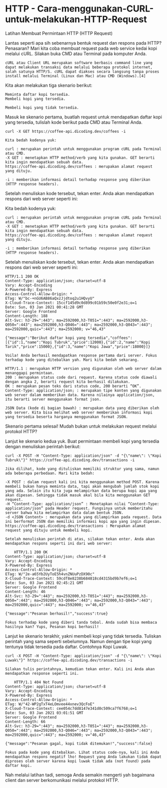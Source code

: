 # HTTP - Cara-menggunakan-CURL-untuk-melakukan-HTTP-Request

Latihan Membuat Permintaan HTTP (HTTP Request)

Lantas seperti apa sih sebenarnya bentuk request dan respons pada HTTP? Penasaran? Mari kita coba membuat request pada web service kedai kopi melalui cURL. Silakan buka CMD atau Terminal pada komputer Anda.

    cURL atau Client URL merupakan software berbasis command line yang dapat melakukan transaksi data melalui beberapa protokol internet, salah satunya HTTP/S. cURL dapat diakses secara langsung tanpa proses install melalui Terminal (Linux dan Mac) atau CMD (Windows).[4]

Kita akan melakukan tiga skenario berikut:

    Meminta daftar kopi tersedia.
    Membeli kopi yang tersedia.

    Membeli kopi yang tidak tersedia.

Masuk ke skenario pertama, buatlah request untuk mendapatkan daftar kopi yang tersedia, tulislah kode berikut pada CMD atau Terminal Anda.

    curl -X GET https://coffee-api.dicoding.dev/coffees -i

    Kita bedah kodenya yuk: 

    curl : merupakan perintah untuk menggunakan program cURL pada Terminal atau CMD.
    -X GET : menetapkan HTTP method/verb yang kita gunakan. GET berarti kita ingin mendapatkan sebuah data.
    https://coffee-api.dicoding.dev/coffees : merupakan alamat request yang dituju.

    -i : memberikan informasi detail terhadap response yang diberikan (HTTP response headers).

Setelah menuliskan kode tersebut, tekan enter. Anda akan mendapatkan respons dari web server seperti ini:

Kita bedah kodenya yuk: 

    curl : merupakan perintah untuk menggunakan program cURL pada Terminal atau CMD.
    -X GET : menetapkan HTTP method/verb yang kita gunakan. GET berarti kita ingin mendapatkan sebuah data.
    https://coffee-api.dicoding.dev/coffees : merupakan alamat request yang dituju.

    -i : memberikan informasi detail terhadap response yang diberikan (HTTP response headers).

Setelah menuliskan kode tersebut, tekan enter. Anda akan mendapatkan respons dari web server seperti ini:

    HTTP/1.1 200 OK
    Content-Type: application/json; charset=utf-8
    Vary: Accept-Encoding
    X-Powered-By: Express
    Access-Control-Allow-Origin: *
    ETag: W/"bc-+nGU6AB86aQxzJjdtoq2u1HQvyU"
    X-Cloud-Trace-Context: 15ccf145d9c0d899c01b59c50e0f2e31;o=1
    Date: Sun, 03 Jan 2021 00:41:28 GMT
    Server: Google Frontend
    Content-Length: 188
    Alt-Svc: h3-29=":443"; ma=2592000,h3-T051=":443"; ma=2592000,h3-Q050=":443"; ma=2592000,h3-Q046=":443"; ma=2592000,h3-Q043=":443"; ma=2592000,quic=":443"; ma=2592000; v="46,43"
     
    {"message":"Berikut daftar kopi yang tersedia","coffees":[{"id":1,"name":"Kopi Tubruk","price":12000},{"id":2,"name":"Kopi Tarik","price":15000},{"id":3,"name":"Kopi Jawa","price":18000}]}

    Voila! Anda berhasil mendapatkan response pertama dari server. Fokus terhadap kode yang ditebalkan yah. Mari kita bedah sekarang.

    HTTP/1.1 : merupakan HTTP version yang digunakan oleh web server dalam menanggapi permintaan.
    200 : merupakan status code dari request. Karena status code diawali dengan angka 2, berarti request kita berhasil dilakukan.
    OK : merupakan pesan teks dari status code, 200 berarti “OK”.
    Content-Type: application/json; : merupakan tipe konten yang digunakan web server dalam memberikan data. Karena nilainya application/json, itu berarti server menggunakan format json.

    JSON Data (kode di bagian bawah) : merupakan data yang diberikan oleh web server. Kita bisa melihat web server memberikan informasi kopi yang tersedia beserta harganya menggunakan format JSON.

Skenario pertama selesai! Mudah bukan untuk melakukan request melalui protokol HTTP?

Lanjut ke skenario kedua yuk. Buat permintaan membeli kopi yang tersedia dengan menuliskan perintah berikut:

    curl -X POST -H "Content-Type: application/json" -d "{\"name\": \"Kopi Tubruk\"}" https://coffee-api.dicoding.dev/transactions -i

    Jika dilihat, kode yang dituliskan memiliki struktur yang sama, namun ada beberapa perbedaan. Mari kita bedah:

    -X POST : dalam request kali ini kita menggunakan method POST. Karena membeli bukan hanya meminta data, tapi akan mengubah jumlah stok kopi yang ada. Selain itu kita juga melampirkan data berupa kopi apa yang akan dipesan. Sehingga tidak masuk akal bila kita menggunakan GET request.
    -H “Content-Type: application/json” : Menetapkan nilai “Content-Type: application/json” pada Header request. Fungsinya untuk memberitahu server bahwa kita melampirkan data dalam bentuk JSON.
    -d <JSON Content> : merupakan data yang dilampirkan pada request. Data ini berformat JSON dan memiliki informasi kopi apa yang ingin dipesan.
    https://coffee-api.dicoding.dev/transactions : Merupakan alamat request yang dituju untuk membeli kopi.

    Setelah menuliskan perintah di atas, silakan tekan enter. Anda akan mendapatkan respons seperti ini dari web server:

        HTTP/1.1 200 OK
    Content-Type: application/json; charset=utf-8
    Vary: Accept-Encoding
    X-Powered-By: Express
    Access-Control-Allow-Origin: *
    ETag: W/"2e-a65Yb2UyToE5h4vnZNUuPzDX90c"
    X-Cloud-Trace-Context: 59cdf8e8238b684818cd4315bd9b7ef6;o=1
    Date: Sun, 03 Jan 2021 02:45:21 GMT
    Server: Google Frontend
    Content-Length: 46
    Alt-Svc: h3-29=":443"; ma=2592000,h3-T051=":443"; ma=2592000,h3-Q050=":443"; ma=2592000,h3-Q046=":443"; ma=2592000,h3-Q043=":443"; ma=2592000,quic=":443"; ma=2592000; v="46,43"
     
    {"message":"Pesanan berhasil!","success":true}

    Fokus terhadap kode yang diberi tanda tebal. Anda sudah bisa membaca hasilnya kan? Yups, Pesanan kopi berhasil!

Lanjut ke skenario terakhir, yakni membeli kopi yang tidak tersedia. Tuliskan perintah yang sama seperti sebelumnya. Namun dengan tipe kopi yang tentunya tidak tersedia pada daftar. Contohnya Kopi Luwak.

    curl -X POST -H "Content-Type: application/json" -d "{\"name\": \"Kopi Luwak\"}" https://coffee-api.dicoding.dev/transactions -i

    Silakan tulis perintahnya, kemudian tekan enter. Kali ini Anda akan mendapatkan response seperti ini.

        HTTP/1.1 404 Not Found
    Content-Type: application/json; charset=utf-8
    Vary: Accept-Encoding
    X-Powered-By: Express
    Access-Control-Allow-Origin: *
    ETag: W/"42-WP2gTxT4eLOmvee44xnev3QcFoE"
    X-Cloud-Trace-Context: cee054c7dd8147e341d0c509ca7f6768;o=1
    Date: Sun, 03 Jan 2021 03:01:51 GMT
    Server: Google Frontend
    Content-Length: 66
    Alt-Svc: h3-29=":443"; ma=2592000,h3-T051=":443"; ma=2592000,h3-Q050=":443"; ma=2592000,h3-Q046=":443"; ma=2592000,h3-Q043=":443"; ma=2592000,quic=":443"; ma=2592000; v="46,43"
     
    {"message":"Pesanan gagal, kopi tidak ditemukan!","success":false}

    Fokus pada kode yang ditebalkan. Lihat status code-nya, kali ini Anda mendapatkan respons negatif lho! Request yang Anda lakukan tidak dapat diproses oleh server karena kopi luwak tidak ada (not found) pada daftar kopi.

Nah melalui latihan tadi, semoga Anda semakin mengerti yah bagaimana client dan server berkomunikasi melalui protokol HTTP.
